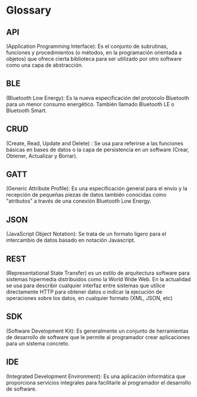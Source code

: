 # Glossary

## API

(Application Programming Interface): Es el conjunto de subrutinas, funciones y procedimientos (o métodos, en la programación orientada a objetos) que ofrece cierta biblioteca para ser utilizado por otro software como una capa de abstracción.

## BLE

(Bluetooth Low Energy): Es la nueva especificación del protocolo Bluetooth para un menor consumo energético. También llamado Bluetooth LE o Bluetooth Smart.

## CRUD

(Create, Read, Update and Delete) : Se usa para referirse a las funciones básicas en bases de datos o la capa de persistencia en un software (Crear, Obtener, Actualizar y Borrar).

## GATT

(Generic Attribute Profile): Es una especificación general para el envío y la recepción de pequeñas piezas de datos también conocidas como "atributos" a través de una conexión Bluetooth Low Energy.

## JSON

(JavaScript Object Notation): Se trata de un formato ligero para el intercambio de datos basado en notación Javascript.

## REST

(Representational State Transfer)  es un estilo de arquitectura software para sistemas hipermedia distribuidos como la World Wide Web. En la actualidad se usa para describir cualquier interfaz entre sistemas que utilice directamente HTTP para obtener datos o indicar la ejecución de operaciones sobre los datos, en cualquier formato (XML, JSON, etc)

## SDK

(Software Development Kit): Es generalmente un conjunto de herramientas de desarrollo de software que le permite al programador crear aplicaciones para un sistema concreto.

## IDE

(Integrated Development Environment): Es una aplicación informática que proporciona servicios integrales para facilitarle al programador el desarrollo de software.